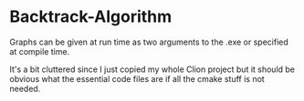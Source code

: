 # Backtrack-Algorithm

Graphs can be given at run time as two arguments to the .exe or specified at compile time.

It's a bit cluttered since I just copied my whole Clion project but it should be obvious what 
the essential code files are if all the cmake stuff is not needed.
